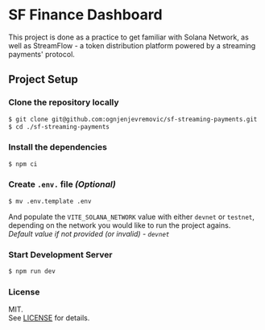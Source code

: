 # SF Finance Dashboard

This project is done as a practice to get familiar with Solana Network, as well as StreamFlow - a token distribution platform powered by a streaming payments' protocol.

## Project Setup

### Clone the repository locally

```sh
$ git clone git@github.com:ognjenjevremovic/sf-streaming-payments.git
$ cd ./sf-streaming-payments
```

### Install the dependencies

```sh
$ npm ci
```

### Create `.env.` file _(Optional)_

```sh
$ mv .env.template .env
```

And populate the `VITE_SOLANA_NETWORK` value with either `devnet` or `testnet`, depending on the network you would like to run the project agains.  
_Default value if not provided (or invalid) - `devnet`_

### Start Development Server

```sh
$ npm run dev
```

### License

MIT.  
See [LICENSE](./LICENSE) for details.
